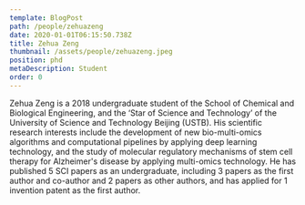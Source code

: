 ```yaml
---
template: BlogPost
path: /people/zehuazeng
date: 2020-01-01T06:15:50.738Z
title: Zehua Zeng
thumbnail: /assets/people/zehuazeng.jpeg
position: phd
metaDescription: Student
order: 0
---
```


Zehua Zeng is a 2018 undergraduate student of the School of Chemical and Biological Engineering, and the ‘Star of Science and Technology’ of the University of Science and Technology Beijing (USTB). His scientific research interests include the development of new bio-multi-omics algorithms and computational pipelines by applying deep learning technology, and the study of molecular regulatory mechanisms of stem cell therapy for Alzheimer's disease by applying multi-omics technology. He has published 5 SCI papers as an undergraduate, including 3 papers as the first author and co-author and 2 papers as other authors, and has applied for 1 invention patent as the first author.




